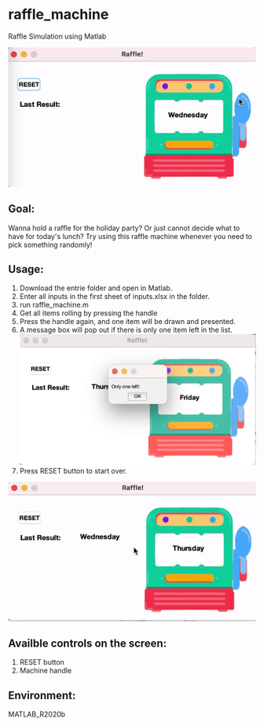 # raffle_machine
Raffle Simulation using Matlab

![](raffle.gif)

## Goal:
Wanna hold a raffle for the holiday party?
Or just cannot decide what to have for today's lunch?
Try using this raffle machine whenever you need to pick something randomly!

## Usage:
1. Download the entrie folder and open in Matlab.
2. Enter all inputs in the first sheet of inputs.xlsx in the folder.
3. run raffle_machine.m
4. Get all items rolling by pressing the handle
5. Press the handle again, and one item will be drawn and presented.
6. A message box will pop out if there is only one item left in the list.
![](msgbox.png)
7. Press RESET button to start over.

![](reset.gif)

## Availble controls on the screen:
1. RESET button
2. Machine handle

## Environment:
MATLAB_R2020b
